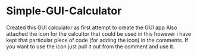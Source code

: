 # Simple-GUI-Calculator
Created this GUI calculator as first attempt to create the GUI app
Also attached the icon for the calcultor that could be used in this however i have kept that particular piece of code (for adding the icon) in the comments.
If you want to use the icon just pull it out from the comment and use it.
